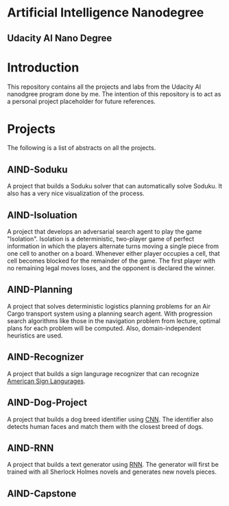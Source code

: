# Artificial Intelligence Nanodegree
## Udacity AI Nano Degree

# Introduction
This repository contains all the projects and labs from the Udacity AI nanodgree program done by me. The intention of this repository is to act as a personal project placeholder for future references.

# Projects
The following is a list of abstracts on all the projects.

## AIND-Soduku
A project that builds a Soduku solver that can automatically solve Soduku. It also has a very nice visualization of the process.

## AIND-Isoluation
A project that develops an adversarial search agent to play the game "Isolation".  Isolation is a deterministic, two-player game of perfect information in which the players alternate turns moving a single piece from one cell to another on a board.  Whenever either player occupies a cell, that cell becomes blocked for the remainder of the game.  The first player with no remaining legal moves loses, and the opponent is declared the winner.

## AIND-Planning
A project that solves deterministic logistics planning problems for an Air Cargo transport system using a planning search agent.
With progression search algorithms like those in the navigation problem from lecture, optimal plans for each problem will be computed. Also, domain-independent heuristics are used.

## AIND-Recognizer
A project that builds a sign langurage recognizer that can recognize [American Sign Langurages](https://en.wikipedia.org/wiki/American_Sign_Language).

## AIND-Dog-Project
A project that builds a dog breed identifier using [CNN](https://en.wikipedia.org/wiki/Convolutional_neural_network). The identifier also detects human faces and match them with the closest breed of dogs.

## AIND-RNN
A project that builds a text generator using [RNN](https://en.wikipedia.org/wiki/Recurrent_neural_network). The generator will first be trained with all Sherlock Holmes novels and generates new novels pieces.

## AIND-Capstone


